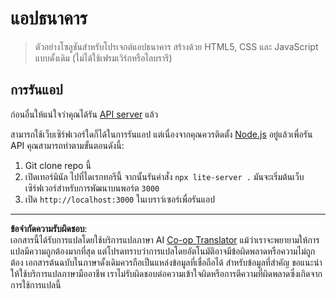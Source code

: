 <!--
CO_OP_TRANSLATOR_METADATA:
{
  "original_hash": "461aa4fc74c6b1789c3a13b5d82c0cd9",
  "translation_date": "2025-08-26T23:07:48+00:00",
  "source_file": "7-bank-project/solution/README.md",
  "language_code": "th"
}
-->
# แอปธนาคาร

> ตัวอย่างโซลูชันสำหรับโปรเจกต์แอปธนาคาร สร้างด้วย HTML5, CSS และ JavaScript แบบดั้งเดิม (ไม่ได้ใช้เฟรมเวิร์กหรือไลบรารี)

## การรันแอป

ก่อนอื่นให้แน่ใจว่าคุณได้รัน [API server](../api/README.md) แล้ว

สามารถใช้เว็บเซิร์ฟเวอร์ใดก็ได้ในการรันแอป แต่เนื่องจากคุณควรติดตั้ง [Node.js](https://nodejs.org) อยู่แล้วเพื่อรัน API คุณสามารถทำตามขั้นตอนดังนี้:

1. Git clone repo นี้
2. เปิดเทอร์มินัล ไปที่ไดเรกทอรีนี้ จากนั้นรันคำสั่ง `npx lite-server .` มันจะเริ่มต้นเว็บเซิร์ฟเวอร์สำหรับการพัฒนาบนพอร์ต `3000`
3. เปิด `http://localhost:3000` ในเบราว์เซอร์เพื่อรันแอป

---

**ข้อจำกัดความรับผิดชอบ**:  
เอกสารนี้ได้รับการแปลโดยใช้บริการแปลภาษา AI [Co-op Translator](https://github.com/Azure/co-op-translator) แม้ว่าเราจะพยายามให้การแปลมีความถูกต้องมากที่สุด แต่โปรดทราบว่าการแปลโดยอัตโนมัติอาจมีข้อผิดพลาดหรือความไม่ถูกต้อง เอกสารต้นฉบับในภาษาดั้งเดิมควรถือเป็นแหล่งข้อมูลที่เชื่อถือได้ สำหรับข้อมูลที่สำคัญ ขอแนะนำให้ใช้บริการแปลภาษามืออาชีพ เราไม่รับผิดชอบต่อความเข้าใจผิดหรือการตีความที่ผิดพลาดซึ่งเกิดจากการใช้การแปลนี้